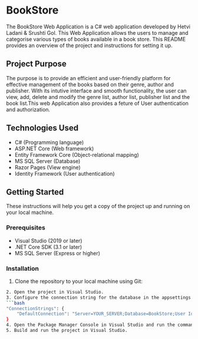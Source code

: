 # BookStore
The BookStore Web Application is a C# web application developed by Hetvi Ladani & Srushti Gol. This Web Application allows the users to manage and categorise various types of books available in a book store. This README provides an overview of the project and instructions for setting it up.

## Project Purpose
The purpose is to provide an efficient and user-friendly platform for effective management of the books based on their genre, author and publisher. With its intutive interface and smooth functionality, the user can view, add, delete and modify the genre list, author list, publisher list and the book list.This web Application also provides a feture of User authentication and authorization.

## Technologies Used
- C# (Programming language)
- ASP.NET Core (Web framework)
- Entity Framework Core (Object-relational mapping)
- MS SQL Server (Database)
- Razor Pages (View engine)
- Identity Framework (User authentication)

## Getting Started
These instructions will help you get a copy of the project up and running on your local machine.

### Prerequisites
- Visual Studio (2019 or later)
- .NET Core SDK (3.1 or later)
- MS SQL Server (Express or higher)

### Installation
1. Clone the repository to your local machine using Git:
```bash git clone https://github.com/lhetvi/BookStore.git
2. Open the project in Visual Studio.
3. Configure the connection string for the database in the appsettings.json file:
```bash
"ConnectionStrings": {
    "DefaultConnection": "Server=YOUR_SERVER;Database=BookStore;User Id=YOUR_USERNAME;Password=YOUR_PASSWORD;"
}
4. Open the Package Manager Console in Visual Studio and run the commands to apply migrations and create the database.
5. Build and run the project in Visual Studio.
